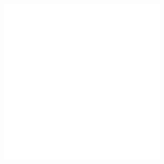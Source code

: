 <div align="center">
	<br>
	<a href="https://raw.githubusercontent.com/markleylopes/markleylopes/74ade0f1e49341f8aa40afaef595a289ea779c34/css-cube.svg">
		<img src="https://raw.githubusercontent.com/markleylopes/markleylopes/74ade0f1e49341f8aa40afaef595a289ea779c34/css-cube.svg" width="500" height="500" alt="Click to see the source">
	</a>
	<br>
</div>
